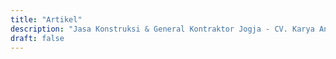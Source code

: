 ```yaml
---
title: "Artikel"
description: "Jasa Konstruksi & General Kontraktor Jogja - CV. Karya Anansa Jaya"
draft: false
---
```


